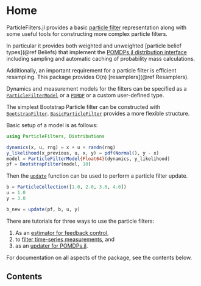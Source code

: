 # Home

ParticleFilters.jl provides a basic [particle filter](https://en.wikipedia.org/wiki/Particle_filter) representation along with some useful tools for constructing more complex particle filters.

In particular it provides both weighted and unweighted [particle belief types](@ref Beliefs) that implement the [POMDPs.jl distribution interface](http://juliapomdp.github.io/POMDPs.jl/latest/interfaces.html#Distributions-1) including sampling and automatic caching of probability mass calculations.

Additionally, an important requirement for a particle filter is efficient resampling. This package provides O(n) [resamplers](@ref Resamplers).

Dynamics and measurement models for the filters can be specified as a [`ParticleFilterModel`](@ref) or a [`POMDP`](https://github.com/JuliaPOMDP/POMDPs.jl) or a custom user-defined type.

The simplest Bootstrap Particle filter can be constructed with [`BootstrapFilter`](@ref). [`BasicParticleFilter`](@ref) provides a more flexible structure.

Basic setup of a model is as follows:
```julia
using ParticleFilters, Distributions

dynamics(x, u, rng) = x + u + randn(rng)
y_likelihood(x_previous, u, x, y) = pdf(Normal(), y - x)
model = ParticleFilterModel{Float64}(dynamics, y_likelihood)
pf = BootstrapFilter(model, 10)
```
Then the [`update`](@ref) function can be used to perform a particle filter update.
```julia
b = ParticleCollection([1.0, 2.0, 3.0, 4.0])
u = 1.0
y = 3.0

b_new = update(pf, b, u, y)
```

There are tutorials for three ways to use the particle filters:
1. As an [estimator for feedback control](https://github.com/JuliaPOMDP/ParticleFilters.jl/notebooks/Using-a-Particle-Filter-for-Feedback-Control.ipynb),
2. to [filter time-series measurements](https://github.com/JuliaPOMDP/ParticleFilters.jl/notebooks/Filtering-a-Trajectory-or-Data-Series.ipynb), and
3. as an [updater for POMDPs.jl](https://github.com/JuliaPOMDP/ParticleFilters.jl/blob/master/notebooks/Using-a-Particle-Filter-with-POMDPs-jl.ipynb).

For documentation on all aspects of the package, see the contents below.

## Contents

```@contents
```
